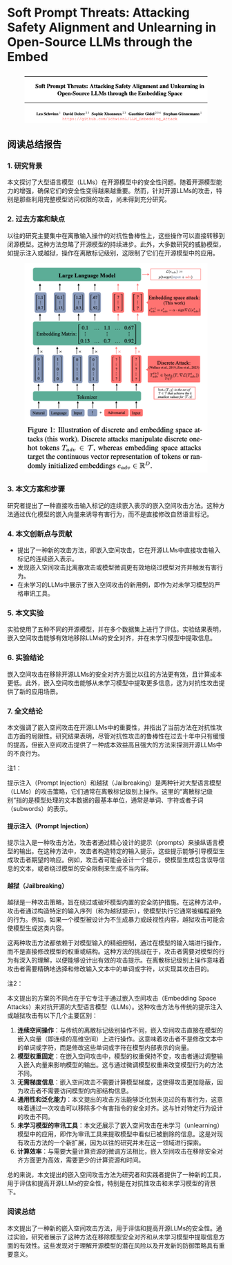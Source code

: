 # Soft Prompt Threats: Attacking Safety Alignment and Unlearning in Open-Source LLMs through the Embed

<figure><img src="../.gitbook/assets/image (5) (1) (1) (1) (1) (1).png" alt=""><figcaption></figcaption></figure>

## 阅读总结报告

### 1. 研究背景

本文探讨了大型语言模型（LLMs）在开源模型中的安全性问题。随着开源模型能力的增强，确保它们的安全性变得越来越重要。然而，针对开源LLMs的攻击，特别是那些利用完整模型访问权限的攻击，尚未得到充分研究。

### 2. 过去方案和缺点

以往的研究主要集中在离散输入操作的对抗性鲁棒性上，这些操作可以直接转移到闭源模型。这种方法忽略了开源模型的持续进步。此外，大多数研究的威胁模型，如提示注入或越狱，操作在离散标记级别，这限制了它们在开源模型中的应用。

<figure><img src="../.gitbook/assets/image (6) (1) (1) (1) (1).png" alt=""><figcaption></figcaption></figure>

### 3. 本文方案和步骤

研究者提出了一种直接攻击输入标记的连续嵌入表示的嵌入空间攻击方法。这种方法通过优化模型的嵌入向量来诱导有害行为，而不是直接修改自然语言标记。

### 4. 本文创新点与贡献

* 提出了一种新的攻击方法，即嵌入空间攻击，它在开源LLMs中直接攻击输入标记的连续嵌入表示。
* 发现嵌入空间攻击比离散攻击或模型微调更有效地绕过模型对齐并触发有害行为。
* 在未学习的LLMs中展示了嵌入空间攻击的新用例，即作为对未学习模型的严格审讯工具。

### 5. 本文实验

实验使用了五种不同的开源模型，并在多个数据集上进行了评估。实验结果表明，嵌入空间攻击能够有效地移除LLMs的安全对齐，并在未学习模型中提取信息。

### 6. 实验结论

嵌入空间攻击在移除开源LLMs的安全对齐方面比以往的方法更有效，且计算成本更低。此外，嵌入空间攻击能够从未学习模型中提取更多信息，这为对抗性攻击提供了新的应用场景。

### 7. 全文结论

本文强调了嵌入空间攻击在开源LLMs中的重要性，并指出了当前方法在对抗性攻击方面的局限性。研究结果表明，尽管对抗性攻击的鲁棒性在过去十年中只有缓慢的提高，但嵌入空间攻击提供了一种成本效益高且强大的方法来探测开源LLMs中的不良行为。



注1：

提示注入（Prompt Injection）和越狱（Jailbreaking）是两种针对大型语言模型（LLMs）的攻击策略，它们通常在离散标记级别上操作。这里的“离散标记级别”指的是模型处理的文本数据的最基本单位，通常是单词、字符或者子词（subwords）的表示。

#### 提示注入（Prompt Injection）

提示注入是一种攻击方法，攻击者通过精心设计的提示（prompts）来操纵语言模型的输出。在这种方法中，攻击者构造特定的输入提示，这些提示能够引导模型生成攻击者期望的响应。例如，攻击者可能会设计一个提示，使模型生成包含误导信息的文本，或者绕过模型的安全限制来生成不当内容。

#### 越狱（Jailbreaking）

越狱是一种攻击策略，旨在绕过或破坏模型内置的安全防护措施。在这种方法中，攻击者通过构造特定的输入序列（称为越狱提示），使模型执行它通常被编程避免的行为。例如，如果一个模型被设计为不生成暴力或歧视性内容，越狱攻击可能会使模型生成这类内容。

这两种攻击方法都依赖于对模型输入的精细控制，通过在模型的输入端进行操作，而不是直接修改模型的权重或结构。这种方法的挑战在于，攻击者需要对模型的行为有深入的理解，以便能够设计出有效的攻击提示。在离散标记级别上操作意味着攻击者需要精确地选择和修改输入文本中的单词或字符，以实现其攻击目的。



注2：

本文提出的方案的不同点在于它专注于通过嵌入空间攻击（Embedding Space Attacks）来对抗开源的大型语言模型（LLMs）。这种攻击方法与传统的提示注入或越狱攻击有以下几个主要区别：

1. **连续空间操作**：与传统的离散标记级别操作不同，嵌入空间攻击直接在模型的嵌入向量（即连续的高维空间）上进行操作。这意味着攻击者不是修改文本中的单词或字符，而是修改这些单词或字符在模型内部表示的向量。
2. **模型权重固定**：在嵌入空间攻击中，模型的权重保持不变，攻击者通过调整输入嵌入向量来影响模型的输出。这与通过微调模型权重来改变模型行为的方法不同。
3. **无需梯度信息**：嵌入空间攻击不需要计算模型梯度，这使得攻击更加隐蔽，因为攻击者不需要访问模型的内部结构信息。
4. **通用性和泛化能力**：本文提出的攻击方法能够泛化到未见过的有害行为，这意味着通过一次攻击可以移除多个有害指令的安全对齐。这与针对特定行为设计的攻击不同。
5. **未学习模型的审讯工具**：本文还展示了嵌入空间攻击在未学习（unlearning）模型中的应用，即作为审讯工具来提取模型中看似已被删除的信息。这是对现有攻击方法的一个新扩展，因为以往的研究并未在这一领域进行探索。
6. **计算效率**：与需要大量计算资源的微调方法相比，嵌入空间攻击在移除安全对齐方面更为高效，需要更少的计算资源和时间。

总的来说，本文提出的嵌入空间攻击方法为研究者和实践者提供了一种新的工具，用于评估和提高开源LLMs的安全性，特别是在对抗性攻击和未学习模型的背景下。



### 阅读总结

本文提出了一种新的嵌入空间攻击方法，用于评估和提高开源LLMs的安全性。通过实验，研究者展示了这种方法在移除模型安全对齐和从未学习模型中提取信息方面的有效性。这些发现对于理解开源模型的潜在风险以及开发新的防御策略具有重要意义。
